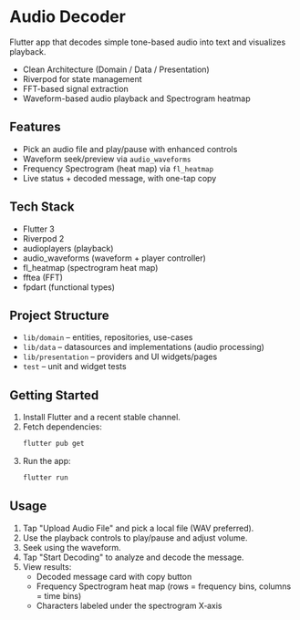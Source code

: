 # Audio Decoder

Flutter app that decodes simple tone-based audio into text and visualizes playback.

- Clean Architecture (Domain / Data / Presentation)
- Riverpod for state management
- FFT-based signal extraction
- Waveform-based audio playback and Spectrogram heatmap

## Features
- Pick an audio file and play/pause with enhanced controls
- Waveform seek/preview via `audio_waveforms`
- Frequency Spectrogram (heat map) via `fl_heatmap`
- Live status + decoded message, with one-tap copy

## Tech Stack
- Flutter 3
- Riverpod 2
- audioplayers (playback)
- audio_waveforms (waveform + player controller)
- fl_heatmap (spectrogram heat map)
- fftea (FFT)
- fpdart (functional types)

## Project Structure
- `lib/domain` – entities, repositories, use-cases
- `lib/data` – datasources and implementations (audio processing)
- `lib/presentation` – providers and UI widgets/pages
- `test` – unit and widget tests

## Getting Started
1. Install Flutter and a recent stable channel.
2. Fetch dependencies:
   ```bash
   flutter pub get
   ```
3. Run the app:
   ```bash
   flutter run
   ```

## Usage
1. Tap "Upload Audio File" and pick a local file (WAV preferred).
2. Use the  playback controls to play/pause and adjust volume.
3. Seek using the waveform.
4. Tap "Start Decoding" to analyze and decode the message.
5. View results:
   - Decoded message card with copy button
   - Frequency Spectrogram heat map (rows = frequency bins, columns = time bins)
   - Characters labeled under the spectrogram X‑axis


